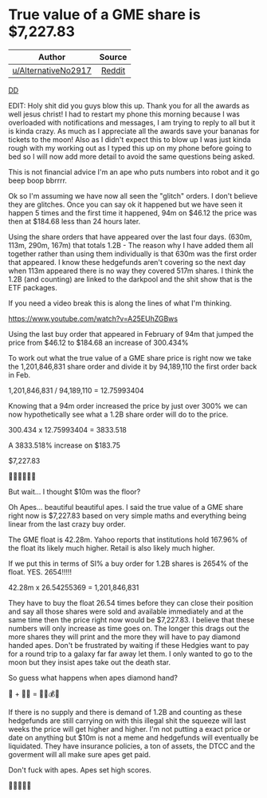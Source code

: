 True value of a GME share is $7,227.83
======================================

| Author       | Source       | 
| :-------------: |:-------------:|
| [u/AlternativeNo2917](https://www.reddit.com/user/AlternativeNo2917/) | [Reddit](https://www.reddit.com/r/GME/comments/me2dm1/true_value_of_a_gme_share_is_722783/) | 

[DD](https://www.reddit.com/r/GME/search?q=flair_name%3A%22DD%22&restrict_sr=1)

EDIT: Holy shit did you guys blow this up. Thank you for all the awards as well jesus christ! I had to restart my phone this morning because I was overloaded with notifications and messages, I am trying to reply to all but it is kinda crazy. As much as I appreciate all the awards save your bananas for tickets to the moon! Also as I didn't expect this to blow up I was just kinda rough with my working out as I typed this up on my phone before going to bed so I will now add more detail to avoid the same questions being asked.

This is not financial advice I'm an ape who puts numbers into robot and it go beep boop bbrrrr.

Ok so I'm assuming we have now all seen the "glitch" orders. I don't believe they are glitches. Once you can say ok it happened but we have seen it happen 5 times and the first time it happened, 94m on $46.12 the price was then at $184.68 less than 24 hours later.

Using the share orders that have appeared over the last four days. (630m, 113m, 290m, 167m) that totals 1.2B - The reason why I have added them all together rather than using them individually is that 630m was the first order that appeared. I know these hedgefunds aren't covering so the next day when 113m appeared there is no way they covered 517m shares. I think the 1.2B (and counting) are linked to the darkpool and the shit show that is the ETF packages.

If you need a video break this is along the lines of what I'm thinking.

<https://www.youtube.com/watch?v=A25EUhZGBws>

Using the last buy order that appeared in February of 94m that jumped the price from $46.12 to $184.68 an increase of 300.434%

To work out what the true value of a GME share price is right now we take the 1,201,846,831 share order and divide it by 94,189,110 the first order back in Feb.

1,201,846,831 / 94,189,110 = 12.75993404

Knowing that a 94m order increased the price by just over 300% we can now hypothetically see what a 1.2B share order will do to the price.

300.434 x 12.75993404 = 3833.518

A 3833.518% increase on $183.75

$7,227.83

🚀🚀🚀🚀🚀🚀

But wait... I thought $10m was the floor?

Oh Apes... beautiful beautiful apes. I said the true value of a GME share right now is $7,227.83 based on very simple maths and everything being linear from the last crazy buy order.

The GME float is 42.28m. Yahoo reports that institutions hold 167.96% of the float its likely much higher. Retail is also likely much higher.

If we put this in terms of SI% a buy order for 1.2B shares is 2654% of the float. YES. 2654!!!!!

42.28m x 26.54255369 = 1,201,846,831

They have to buy the float 26.54 times before they can close their position and say all those shares were sold and available immediately and at the same time then the price right now would be $7,227.83. I believe that these numbers will only increase as time goes on. The longer this drags out the more shares they will print and the more they will have to pay diamond handed apes. Don't be frustrated by waiting if these Hedgies want to pay for a round trip to a galaxy far far away let them. I only wanted to go to the moon but they insist apes take out the death star.

So guess what happens when apes diamond hand?

🦍 + 💎🙌 = 🚀🌚💰🍌

If there is no supply and there is demand of 1.2B and counting as these hedgefunds are still carrying on with this illegal shit the squeeze will last weeks the price will get higher and higher. I'm not putting a exact price or date on anything but $10m is not a meme and hedgefunds will eventually be liquidated. They have insurance policies, a ton of assets, the DTCC and the goverment will all make sure apes get paid.

Don't fuck with apes. Apes set high scores.

🚀🚀🚀🚀🚀

